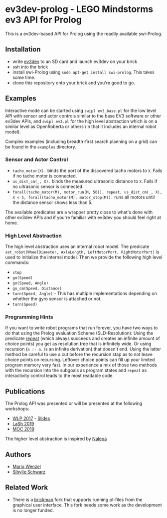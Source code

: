 # ev3dev-prolog - LEGO Mindstorms ev3 API for Prolog

This is a ev3dev-based API for Prolog using the readily available swi-Prolog.

## Installation

* write [ev3dev](https://ev3dev.org) to an SD card and launch ev3dev on your brick
* ssh into the brick
* install swi-Prolog using `sudo apt-get install swi-prolog`. This takes some time.
* clone this repository onto your brick and you're good to go.

## Examples

Interactive mode can be started using `swipl ev3_base.pl` for the low level API with sensor and actor controls similar to the base EV3 software or other ev3dev APIs, and `swipl ev3.pl` for the high level abstraction which is on a similar level as OpenRoberta or others (in that it includes an internal robot model).

Complex examples (including breadth-first search planning on a grid) can be found in the `examples` directory.

### Sensor and Actor Control

* `tacho_motor(X).` binds the port of the discovered tacho motors to `X`. Fails if no tacho motor is connected.
* `us_dist_cm(_, X).` binds the measured ultrasonic distance to `X`. Fails if no ultrasonic sensor is connected.
* `forall(tacho_motor(M), motor_run(M, 50)), repeat, us_dist_cm(_, X), X < 5, forall(tacho_motor(M), motor_stop(M)).` runs all motors until the distance sensor shows less than 5.

The available predicates are a wrapper pretty close to what's done with other ev3dev APIs and if you're familiar with ev3dev you should feel right at home.

### High Level Abstraction

The high level abstraction uses an internal robot model. The predicate `set_robot(WheelDiameter, AxleLength, LeftMotorPort, RightMotorPort)` is used to initialize the internal model. Then we provide the following high level commands:

* `stop`
* `go(Speed)`
* `go(Speed, Angle)`
* `go_cm(Speed, Distance)`
* `turn(Speed, Angle)` - This has multiple implementations depending on whether the gyro sensor is attached or not.
* `turn(Speed)`

### Programming Hints

If you want to write robot programs that run forever, you have two ways to do that using the Prolog evaluation Scheme (SLD-Resolution): Using the predicate [repeat](https://www.swi-prolog.org/pldoc/man?predicate=repeat/0) (which always succeeds and creates an infinite amount of choice points) you get as resolution tree that is infinitely wide. Or using recursion (`a :- a.` is an infinite derivation) that doesn't end. Using the latter method be careful to use a cut before the recursion stap as to not leave choice points on recursing. Leftover choice points can fill up your limited program memory very fast. In our experience a mix of those two methods with the recursion into the subgoals as program states and `repeat` as interactivity control leads to the most readable code.

## Publications

The Prolog API was presented or will be presented at the following workshops:

* [WLP 2017](http://declare17.de/wflp/) - [Slides](http://www.imn.htwk-leipzig.de/~roberta/files/wlp17_roberta_prolog.pdf)
* [LaSh 2019](http://www.logicandsearch.org/LaSh2019/)
* [MOC 2019](http://wi.hwtk.de/MOC2019/)

The higher level abstraction is inspired by [Nalepa](https://link.springer.com/chapter/10.1007%2F978-3-540-85845-4_50)

## Authors

* [Mario Wenzel](https://dbs.informatik.uni-halle.de/wenzel/)
* [Sibylle Schwarz](https://www.imn.htwk-leipzig.de/~schwarz/)

## Related Work

* There is a [brickman](https://github.com/dYalib/brickman) fork that supports running pl-files from the graphical user interface. This fork needs some work as the development is no longer funded.
